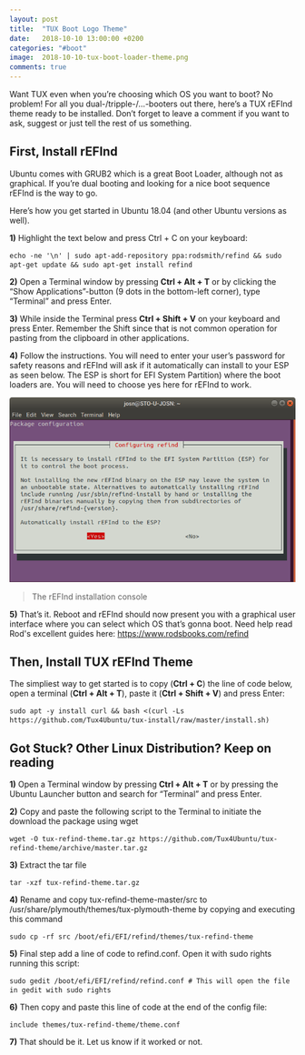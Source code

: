 ```yaml
---
layout: post
title:  "TUX Boot Logo Theme"
date:   2018-10-10 13:00:00 +0200
categories: "#boot"
image:  2018-10-10-tux-boot-loader-theme.png
comments: true
---
```


Want TUX even when you’re choosing which OS you want to boot? No problem! For all you dual-/tripple-/…-booters out there, here’s a TUX rEFInd theme ready to be installed. Don’t forget to leave a comment if you want to ask, suggest or just tell the rest of us something.

## First, Install rEFInd
Ubuntu comes with GRUB2 which is a great Boot Loader, although not as graphical. If you’re dual booting and looking for a nice boot sequence rEFInd is the way to go.

Here’s how you get started in Ubuntu 18.04 (and other Ubuntu versions as well).

__1)__ Highlight the text below and press Ctrl + C on your keyboard:

~~~~
echo -ne '\n' | sudo apt-add-repository ppa:rodsmith/refind && sudo apt-get update && sudo apt-get install refind
~~~~

__2)__ Open a Terminal window by pressing __Ctrl + Alt + T__ or by clicking the “Show Applications”-button (9 dots in the bottom-left corner), type “Terminal” and press Enter.

__3)__ While inside the Terminal press __Ctrl + Shift + V__ on your keyboard and press Enter. Remember the Shift since that is not common operation for pasting from the clipboard in other applications.

__4)__ Follow the instructions. You will need to enter your user’s password for safety reasons and rEFInd will ask if it automatically can install to your ESP as seen below. The ESP is short for EFI System Partition) where the boot loaders are. You will need to choose yes here for rEFInd to work.

![The rEFInd installation console](/images/2018-10-10-refind-installation-console.png)
> The rEFInd installation console

__5)__ That’s it. Reboot and rEFInd should now present you with a graphical user interface where you can select which OS that’s gonna boot.
Need help read Rod's excellent guides here: https://www.rodsbooks.com/refind


## Then, Install TUX rEFInd Theme
The simpliest way to get started is to copy (__Ctrl + C__) the line of code below, open a terminal (__Ctrl + Alt + T__), paste it (__Ctrl + Shift + V__) and press Enter:

~~~~
sudo apt -y install curl && bash <(curl -Ls https://github.com/Tux4Ubuntu/tux-install/raw/master/install.sh)
~~~~

## Got Stuck? Other Linux Distribution? Keep on reading

__1)__ Open a Terminal window by pressing __Ctrl + Alt + T__ or by pressing the Ubuntu Launcher button and search for “Terminal” and press Enter.

__2)__ Copy and paste the following script to the Terminal to initiate the download the package using wget

~~~~
wget -O tux-refind-theme.tar.gz https://github.com/Tux4Ubuntu/tux-refind-theme/archive/master.tar.gz
~~~~

__3)__ Extract the tar file

~~~~
tar -xzf tux-refind-theme.tar.gz
~~~~

__4)__ Rename and copy tux-refind-theme-master/src to /usr/share/plymouth/themes/tux-plymouth-theme by copying and executing this command

~~~~
sudo cp -rf src /boot/efi/EFI/refind/themes/tux-refind-theme
~~~~

__5)__ Final step add a line of code to refind.conf. Open it with sudo rights running this script:

~~~~
sudo gedit /boot/efi/EFI/refind/refind.conf # This will open the file in gedit with sudo rights
~~~~

__6)__ Then copy and paste this line of code at the end of the config file:

~~~~
include themes/tux-refind-theme/theme.conf
~~~~

__7)__ That should be it. Let us know if it worked or not.